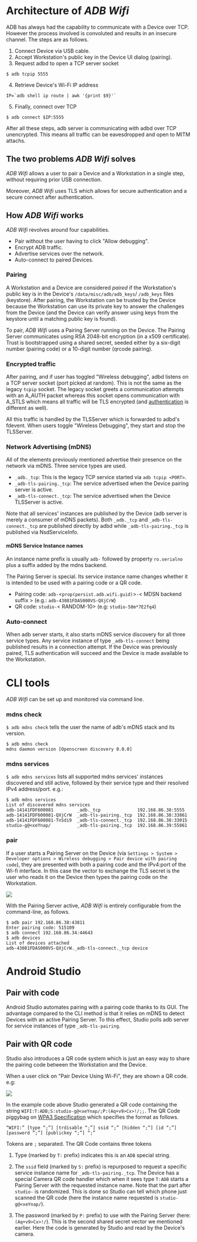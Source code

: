# Architecture of *ADB Wifi*

ADB has always had the capability to communicate with a Device over TCP. However
the process involved is convoluted and results in an insecure channel.
The steps are as follows.

1. Connect Device via USB cable.
2. Accept Workstation's public key in the Device UI dialog (pairing).
3. Request adbd to open a TCP server socket
```
$ adb tcpip 5555
```
4. Retrieve Device's Wi-Fi IP address
```
IP=`adb shell ip route | awk '{print $9}'`
```
5. Finally, connect over TCP
```
$ adb connect $IP:5555
```

After all these steps, adb server is communicating
with adbd over TCP unencrypted.
This means all traffic can be eavesdropped and open to MITM attachs.

## The two problems *ADB Wifi* solves

*ADB Wifi* allows a user to pair a Device and a Workstation in a single step, without
requiring prior USB connection.

Moreover, *ADB Wifi* uses TLS which allows for secure authentication and
a secure connect after authentication.

## How *ADB Wifi* works

*ADB Wifi* revolves around four capabilities.

- Pair without the user having to click "Allow debugging".
- Encrypt ADB traffic.
- Advertise services over the network.
- Auto-connect to paired Devices.

### Pairing

A Workstation and a Device are considered *paired* if the Workstation's public key
is in the Device's `/data/misc/adb/adb_keys`/ `/adb_keys` files (keystore). After pairing, the
Workstation can be trusted by the Device because the Workstation
can use its private key to answer the challenges from the Device (and the Device can verify
answer using keys from the keystore until a matching public key is found).

To pair, *ADB Wifi* uses a Pairing Server running on the Device.
The Pairing Server communicates using RSA 2048-bit encryption (in a x509 certificate).
Trust is bootstrapped using a shared secret, seeded either by a six-digit number (pairing code)
or a 10-digit number (qrcode pairing).

### Encrypted traffic

After pairing, and if user has toggled "Wireless debugging", adbd listens on
a TCP server socket (port picked at random). This is not the same as the legacy `tcpip` socket. The
legacy socket greets a communication attempts with an A_AUTH packet whereas
this socket opens communication with A_STLS which means all traffic will be
TLS encrypted (and [authentication](../../protocol.txt) is different as well).

All this traffic is handled by the TLSServer which is forwarded to adbd's fdevent.
When users toggle "Wireless Debugging", they start and stop the TLSServer.

### Network Advertising (mDNS)

All of the elements previously mentioned advertise their presence on the network
via mDNS. Three service types are used.

- `_adb._tcp`: This is the legacy TCP service started via `adb tcpip <PORT>`.
- `_adb-tls-pairing._tcp`: The service advertised when the Device pairing server is active.
- `_adb-tls-connect._tcp`: The service advertised when the Device TLSServer is active.

Note that all services' instances are published by the Device (adb server is merely a consumer
of mDNS packets). Both `_adb._tcp` and `_adb-tls-connect._tcp` are published directly
by adbd while `_adb-tls-pairing._tcp` is published via NsdServiceInfo.

#### mDNS Service Instance names

An instance name prefix is usually `adb-` followed by property `ro.serialno` plus a suffix added
by the mdns backend.

The Pairing Server is special. Its service instance name changes whether it is intended
to be used with a pairing code or a QR code.

- Pairing code: `adb-`<`prop(persist.adb.wifi.guid)`>`-`< MDSN backend suffix > (e.g.: `adb-43081FDAS000VS-QXjCrW`)
- QR code: `studio-`< RANDOM-10> (e.g: `studio-58m*7E2fq4`)

### Auto-connect

When adb server starts, it also starts mDNS service discovery for all three service types.
Any service instance of type `_adb-tls-connect` being published results in a connection attempt.
If the Device was previously paired, TLS authentication will succeed and the Device is made
available to the Workstation.

# CLI tools

*ADB Wifi* can be set up and monitored via command line.

### mdns check
`$ adb mdns check` tells the user the name of adb's mDNS stack and its version.

```
$ adb mdns check
mdns daemon version [Openscreen discovery 0.0.0]
```

### mdns services
`$ adb mdns services` lists all supported mdns services' instances discovered and still active,
followed by their service type and their resolved IPv4 address/port. e.g.:
```
$ adb mdns services
List of discovered mdns services
adb-14141FDF600081         _adb._tcp	          192.168.86.38:5555
adb-14141FDF600081-QXjCrW  _adb-tls-pairing._tcp  192.168.86.38:33861
adb-14141FDF600081-TnSdi9  _adb-tls-connect._tcp  192.168.86.38:33015
studio-g@<xeYnap/          _adb-tls-pairing._tcp  192.168.86.39:55861
```

### pair

If a user starts a Pairing Server on the Device (via
`Settings > System > Developer options > Wireless debugging > Pair device with pairing code`), they
are presented with both a pairing code and the IPv4:port of the Wi-fi interface. In this case
the vector to exchange the TLS secret is the user who reads it on the Device then types the pairing code on the Workstation.

![](adb_wifi_assets/pairing_dialog.png)

With the Pairing Server active, *ADB Wifi* is entirely configurable from the command-line, as follows.

```
$ adb pair 192.168.86.38:43811
Enter pairing code: 515109
$ adb connect 192.168.86.34:44643
$ adb devices
List of devices attached
adb-43081FDAS000VS-QXjCrW._adb-tls-connect._tcp	device
```

# Android Studio

## Pair with code
Android Studio automates pairing with a pairing code thanks to its GUI.
The advantage compared to the CLI method
is that it relies on mDNS to detect Devices with an active Pairing Server.
To this effect, Studio polls adb server for service instances of type `_adb-tls-pairing`.

## Pair with QR code
Studio also introduces a QR code system which is just an easy way to share
the pairing code between the Workstation and the Device.

When a user click on "Pair Device Using Wi-Fi", they are shown a QR code. e.g:

![](adb_wifi_assets/qrcode.png)

In the example code above Studio generated a QR code containing the string `WIFI:T:ADB;S:studio-g@<xeYnap/;P:(Aq+v9>Cx>!/;;`.
The QR Code piggybag on [WPA3 Specification](https://www.wi-fi.org/system/files/WPA3%20Specification%20v3.2.pdf#page=25)
which specifies the format as follows.

```
“WIFI:” [type “;”] [trdisable “;”] ssid “;” [hidden “;”] [id “;”] [password “;”] [publickey “;”] “;”
```

Tokens are `;` separated. The QR Code contains three tokens

1. Type (marked by `T:` prefix) indicates this is an `ADB` special string.

1. The `ssid` field (marked by `S:` prefix) is repurposed to request a specific service instance name for `_adb-tls-pairing._tcp`.
The Device has a special Camera QR code handler which when it sees
type `T:ADB` starts a Pairing Server with the requested instance name. Note that the part after `studio-` is randomized.
This is done so Studio can tell which phone just scanned the QR code (here the instance name requested is `studio-g@<xeYnap/`). 

3. The password (marked by `P:` prefix) to use with the Pairing Server (here: `(Aq+v9>Cx>!/`).
This is the second shared secret vector we mentioned earlier. Here the code is generated
by Studio and read by the Device's camera.
